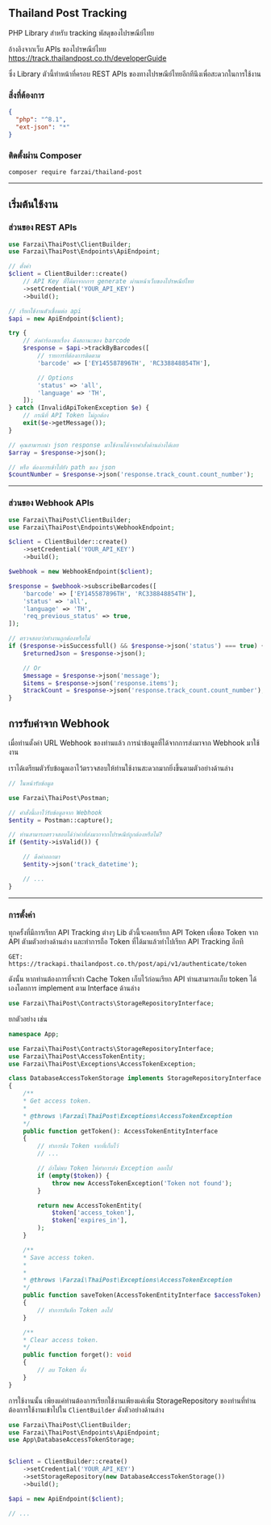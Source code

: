 ## Thailand Post Tracking

PHP Library สำหรับ tracking พัสดุของไปรษณีย์ไทย

อ้างอิงจากเว็บ APIs ของไปรษณีย์ไทย https://track.thailandpost.co.th/developerGuide

ซึ่ง Library ตัวนี้ทำหน้าที่ครอบ REST APIs ของทางไปรษณีย์ไทยอีกทีนึงเพื่อสะดวกในการใช้งาน

### สิ่งที่ต้องการ

```json
{
  "php": "^8.1",
  "ext-json": "*"
}
```

### ติดตั้งผ่าน Composer

```
composer require farzai/thailand-post
```

---

## เริ่มต้นใช้งาน

### ส่วนของ REST APIs

```php
use Farzai\ThaiPost\ClientBuilder;
use Farzai\ThaiPost\Endpoints\ApiEndpoint;

// ตั้งค่า
$client = ClientBuilder::create()
    // API Key ที่ได้มาจากการ generate ผ่านหน้าเว็บของไปรษณีย์ไทย
    ->setCredential('YOUR_API_KEY')
    ->build();

// เรียกใช้งานตัวเชื่อมต่อ api
$api = new ApiEndpoint($client);

try {
    // ส่งคำร้องขอเรื่อง ดึงสถานะของ barcode
    $response = $api->trackByBarcodes([
        // รายการที่ต้องการติดตาม
        'barcode' => ['EY145587896TH', 'RC338848854TH'],

        // Options
        'status' => 'all',
        'language' => 'TH',
    ]);
} catch (InvalidApiTokenException $e) {
    // กรณีที่ API Token ไม่ถูกต้อง
    exit($e->getMessage());
}

// คุณสามารถนำ json response มาใช้งานได้จากคำสั่งด้านล่างได้เลย
$array = $response->json();

// หรือ ต้องการเข้าไปยัง path ของ json
$countNumber = $response->json('response.track_count.count_number');

```

---

### ส่วนของ Webhook APIs

```php
use Farzai\ThaiPost\ClientBuilder;
use Farzai\ThaiPost\Endpoints\WebhookEndpoint;

$client = ClientBuilder::create()
    ->setCredential('YOUR_API_KEY')
    ->build();

$webhook = new WebhookEndpoint($client);

$response = $webhook->subscribeBarcodes([
    'barcode' => ['EY145587896TH', 'RC338848854TH'],
    'status' => 'all',
    'language' => 'TH',
    'req_previous_status' => true,
]);

// ตรวจสอบว่าทำงานถูกต้องหรือไม่
if ($response->isSuccessfull() && $response->json('status') === true) {
    $returnedJson = $response->json();

    // Or
    $message = $response->json('message');
    $items = $response->json('response.items');
    $trackCount = $response->json('response.track_count.count_number');
}

```

## การรับค่าจาก Webhook

เมื่อท่านตั้งค่า URL Webhook ของท่านแล้ว การนำข้อมูลที่ได้จากการส่งมาจาก Webhook มาใช้งาน

เราได้เตรียมตัวรับข้อมูลเอาไว้ตรวจสอบให้ท่านใช้งานสะดวกมากยิ่งขึ้นตามตัวอย่างด้านล่าง

```php
// ในหน้ารับข้อมูล

use Farzai\ThaiPost\Postman;

// คำสั่งนี้เอาไว้รับข้อมูลจาก Webhook
$entity = Postman::capture();

// ท่านสามารถตรวจสอบได้ว่าค่าที่ส่งมากจากไปรษณีย์ถูกต้องหรือไม่?
if ($entity->isValid()) {

    // ดึงค่าออกมา
    $entity->json('track_datetime');

    // ...
}
```

---

### การตั้งค่า

ทุกครั้งที่มีการเรียก API Tracking ต่างๆ Lib ตัวนี้จะคอยเรียก API Token เพื่อขอ Token จาก API ตัามตัวอย่างด้านล่าง
และทำการถือ Token ที่ได้มาแล้วทำไปเรียก API Tracking อีกที

```
GET: https://trackapi.thailandpost.co.th/post/api/v1/authenticate/token
```

ดังนั้น หากท่านต้องการที่จะทำ Cache Token เก็บไว้ก่อนเรียก API
ท่านสามารถเก็บ token ได้เองโดยการ implement ตาม Interface ด้านล่าง

```php
use Farzai\ThaiPost\Contracts\StorageRepositoryInterface;
```

ยกตัวอย่าง เช่น

```php
namespace App;

use Farzai\ThaiPost\Contracts\StorageRepositoryInterface;
use Farzai\ThaiPost\AccessTokenEntity;
use Farzai\ThaiPost\Exceptions\AccessTokenException;

class DatabaseAccessTokenStorage implements StorageRepositoryInterface
{
    /**
    * Get access token.
    *
    * @throws \Farzai\ThaiPost\Exceptions\AccessTokenException
    */
    public function getToken(): AccessTokenEntityInterface
    {
        // ทำการดึง Token จากที่เก็บไว้
        // ...

        // ถ้าไม่พบ Token ให้ทำการส่ง Exception ออกไป
        if (empty($token)) {
            throw new AccessTokenException('Token not found');
        }

        return new AccessTokenEntity(
            $token['access_token'],
            $token['expires_in'],
        );
    }

    /**
    * Save access token.
    *
    *
    * @throws \Farzai\ThaiPost\Exceptions\AccessTokenException
    */
    public function saveToken(AccessTokenEntityInterface $accessToken): void
    {
        // ทำการบันทึก Token ลงไป
    }

    /**
    * Clear access token.
    */
    public function forget(): void
    {
        // ลบ Token ทิ้ง
    }
}
```

การใช้งานนั้น เพียงแค่ท่านต้องการเรียกใช้งานเพียงแค่เพิ่ม StorageRepository ของท่านที่ท่านต้องการใช้งานเข้าไปใน `ClientBuilder` ดังตัวอย่างด้านล่าง

```php
use Farzai\ThaiPost\ClientBuilder;
use Farzai\ThaiPost\Endpoints\ApiEndpoint;
use App\DatabaseAccessTokenStorage;


$client = ClientBuilder::create()
    ->setCredential('YOUR_API_KEY')
    ->setStorageRepository(new DatabaseAccessTokenStorage())
    ->build();

$api = new ApiEndpoint($client);

// ...
```
